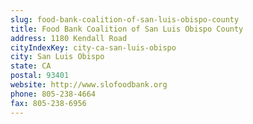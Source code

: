 ```yaml
---
slug: food-bank-coalition-of-san-luis-obispo-county
title: Food Bank Coalition of San Luis Obispo County
address: 1180 Kendall Road
cityIndexKey: city-ca-san-luis-obispo
city: San Luis Obispo
state: CA
postal: 93401
website: http://www.slofoodbank.org
phone: 805-238-4664
fax: 805-238-6956
---
```

